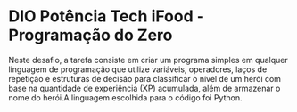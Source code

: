 # DIO Potência Tech iFood - Programação do Zero
Neste desafio, a tarefa consiste em criar um programa simples em qualquer linguagem de programação que utilize variáveis, operadores, laços de repetição e estruturas de decisão para classificar o nível de um herói com base na quantidade de experiência (XP) acumulada, além de armazenar o nome do herói.A linguagem escolhida para o código foi Python.
